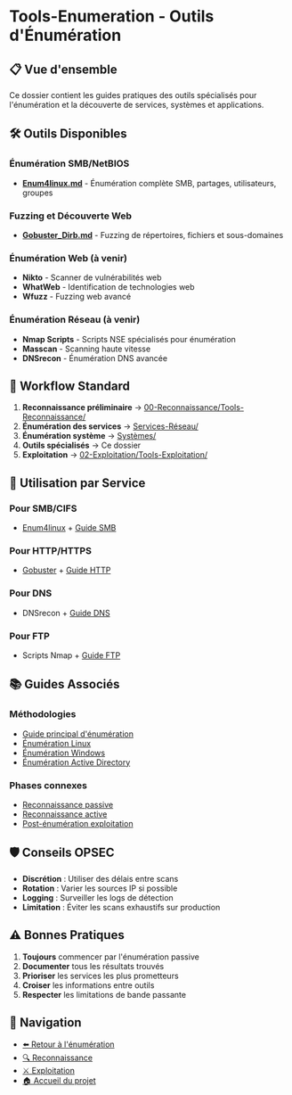 # Tools-Enumeration - Outils d'Énumération

## 📋 Vue d'ensemble

Ce dossier contient les guides pratiques des outils spécialisés pour l'énumération et la découverte de services, systèmes et applications.

## 🛠️ Outils Disponibles

### Énumération SMB/NetBIOS
- **[Enum4linux.md](Enum4linux.md)** - Énumération complète SMB, partages, utilisateurs, groupes

### Fuzzing et Découverte Web
- **[Gobuster_Dirb.md](Gobuster_Dirb.md)** - Fuzzing de répertoires, fichiers et sous-domaines

### Énumération Web (à venir)
- **Nikto** - Scanner de vulnérabilités web
- **WhatWeb** - Identification de technologies web
- **Wfuzz** - Fuzzing web avancé

### Énumération Réseau (à venir)
- **Nmap Scripts** - Scripts NSE spécialisés pour énumération
- **Masscan** - Scanning haute vitesse
- **DNSrecon** - Énumération DNS avancée

## 🔄 Workflow Standard

1. **Reconnaissance préliminaire** → [00-Reconnaissance/Tools-Reconnaissance/](../../00-Reconnaissance/Tools-Reconnaissance/)
2. **Énumération des services** → [Services-Réseau/](../Services-Réseau/)
3. **Énumération système** → [Systèmes/](../Systèmes/)
4. **Outils spécialisés** → Ce dossier
5. **Exploitation** → [02-Exploitation/Tools-Exploitation/](../../02-Exploitation/Tools-Exploitation/)

## 🎯 Utilisation par Service

### Pour SMB/CIFS
- [Enum4linux](Enum4linux.md) + [Guide SMB](../Services-Réseau/SMB_Enumeration.md)

### Pour HTTP/HTTPS
- [Gobuster](Gobuster_Dirb.md) + [Guide HTTP](../Services-Réseau/HTTP_HTTPS_Enumeration.md)

### Pour DNS
- DNSrecon + [Guide DNS](../DNS/)

### Pour FTP
- Scripts Nmap + [Guide FTP](../Services-Réseau/FTP_Enumeration.md)

## 📚 Guides Associés

### Méthodologies
- [Guide principal d'énumération](../Guide-Enumeration-Pentest.md)
- [Énumération Linux](../Systèmes/Linux_Enumeration.md)
- [Énumération Windows](../Systèmes/Windows_Enumeration.md)
- [Énumération Active Directory](../Systèmes/Active_Directory.md)

### Phases connexes
- [Reconnaissance passive](../../00-Reconnaissance/Passive/)
- [Reconnaissance active](../../00-Reconnaissance/Active/)
- [Post-énumération exploitation](../../02-Exploitation/)

## 🛡️ Conseils OPSEC

- **Discrétion** : Utiliser des délais entre scans
- **Rotation** : Varier les sources IP si possible
- **Logging** : Surveiller les logs de détection
- **Limitation** : Éviter les scans exhaustifs sur production

## ⚠️ Bonnes Pratiques

1. **Toujours** commencer par l'énumération passive
2. **Documenter** tous les résultats trouvés
3. **Prioriser** les services les plus prometteurs
4. **Croiser** les informations entre outils
5. **Respecter** les limitations de bande passante

## 🔗 Navigation

- [⬅️ Retour à l'énumération](../Guide-Enumeration-Pentest.md)
- [🔍 Reconnaissance](../../00-Reconnaissance/)
- [⚔️ Exploitation](../../02-Exploitation/Tools-Exploitation/)
- [🏠 Accueil du projet](../../README.md) 